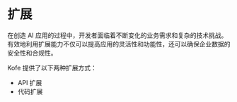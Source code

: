 # 扩展

在创造 AI 应用的过程中，开发者面临着不断变化的业务需求和复杂的技术挑战。有效地利用扩展能力不仅可以提高应用的灵活性和功能性，还可以确保企业数据的安全性和合规性。

Kofe 提供了以下两种扩展方式：

* API 扩展
* 代码扩展
